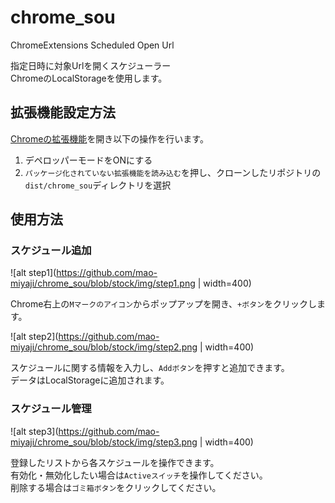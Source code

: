 # chrome_sou

ChromeExtensions Scheduled Open Url

指定日時に対象Urlを開くスケジューラー  
ChromeのLocalStorageを使用します。

## 拡張機能設定方法

[Chromeの拡張機能](chrome://extensions/)を開き以下の操作を行います。

1. デペロッパーモードをONにする
2. `パッケージ化されていない拡張機能を読み込む`を押し、クローンしたリポジトリの`dist/chrome_sou`ディレクトリを選択

## 使用方法

### スケジュール追加

![alt step1](https://github.com/mao-miyaji/chrome_sou/blob/stock/img/step1.png | width=400)

Chrome右上の`Mマークのアイコン`からポップアップを開き、`+ボタン`をクリックします。

![alt step2](https://github.com/mao-miyaji/chrome_sou/blob/stock/img/step2.png | width=400)

スケジュールに関する情報を入力し、`Addボタン`を押すと追加できます。  
データはLocalStorageに追加されます。

### スケジュール管理

![alt step3](https://github.com/mao-miyaji/chrome_sou/blob/stock/img/step3.png | width=400)

登録したリストから各スケジュールを操作できます。  
有効化・無効化したい場合は`Activeスイッチ`を操作してください。  
削除する場合は`ゴミ箱ボタン`をクリックしてください。  